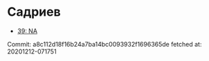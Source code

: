 # Садриев
- [39: NA](39.md)

Commit: a8c112d18f16b24a7ba14bc0093932f1696365de
 fetched at: 20201212-071751
